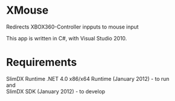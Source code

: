 XMouse
======

Redirects XBOX360-Controller inpputs to mouse input

This app is written in C#, with Visual Studio 2010.

Requirements
============

SlimDX Runtime .NET 4.0 x86/x64 Runtime (January 2012) - to run<br>
and<br>
SlimDX SDK (January 2012) - to develop

